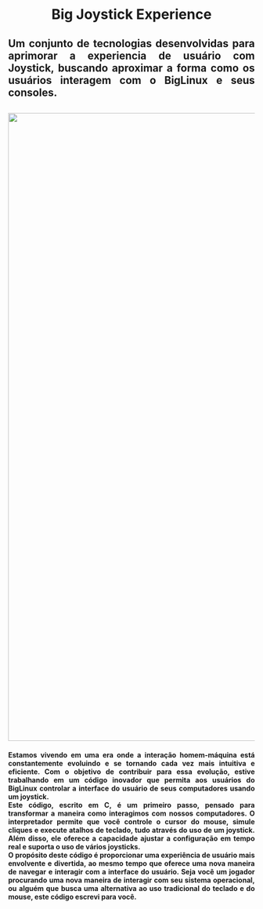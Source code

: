 <h1 align="center">Big Joystick Experience</h1>
<h2 align="justify">Um conjunto de tecnologias desenvolvidas para aprimorar a experiencia de usuário com Joystick, buscando aproximar a forma como os usuários interagem com o BigLinux e seus consoles.<h2>

<img src="https://i.imgur.com/fRnEzZY.jpeg" heigth="1280" width="1280">
 
<h4 align="justify" >
Estamos vivendo em uma era onde a interação homem-máquina está constantemente evoluindo e se tornando cada vez mais intuitiva e eficiente. Com o objetivo de contribuir para essa evolução, estive trabalhando em um código inovador que permita aos usuários do BigLinux controlar a interface do usuário de seus computadores usando um joystick.<br>Este código, escrito em C, é um primeiro passo, pensado para transformar a maneira como interagimos com nossos computadores. O interpretador permite que você controle o cursor do mouse, simule cliques e execute atalhos de teclado, tudo através do uso de um joystick. Além disso, ele oferece a capacidade ajustar a configuração em tempo real e suporta o uso de vários joysticks.<br>O propósito deste código é proporcionar uma experiência de usuário mais envolvente e divertida, ao mesmo tempo que oferece uma nova maneira de navegar e interagir com a interface do usuário. Seja você um jogador procurando uma nova maneira de interagir com seu sistema operacional, ou alguém que busca uma alternativa ao uso tradicional do teclado e do mouse, este código escrevi para você.<h4>
